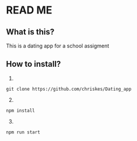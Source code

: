 # READ ME

## What is this?
This is a dating app for a school assigment

## How to install?
1. 
```
git clone https://github.com/chriskes/Dating_app
```
2. 
```
npm install
```
3. 
```
npm run start
```
